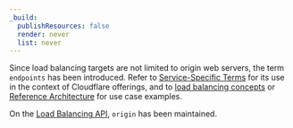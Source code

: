 ```yaml
---
_build:
  publishResources: false
  render: never
  list: never
---
```


Since load balancing targets are not limited to origin web servers, the term `endpoints` has been introduced. Refer to [Service-Specific Terms](https://www.cloudflare.com/service-specific-terms-other-terms/) for its use in the context of Cloudflare offerings, and to [load balancing concepts](/load-balancing/understand-basics/load-balancing-components/) or [Reference Architecture](/reference-architecture/architectures/load-balancing/) for use case examples.

On the [Load Balancing API](/api/operations/load-balancers-load-balancer-details), `origin` has been maintained.